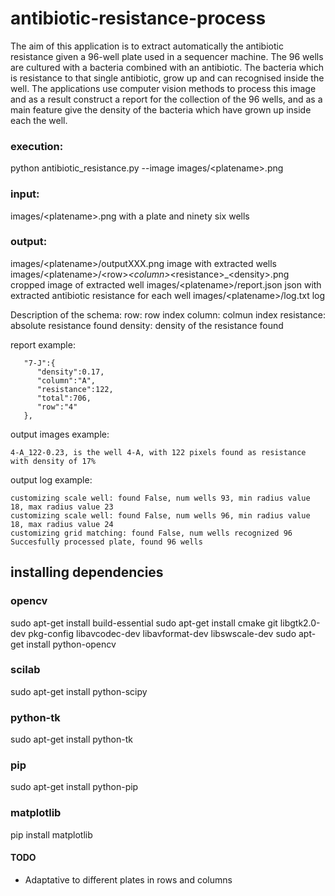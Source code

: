 # antibiotic-resistance-process

The aim of this application is to extract automatically the antibiotic resistance given a 96-well plate used in a sequencer machine. The 96 wells are cultured with a bacteria combined with an antibiotic. The bacteria which is resistance to that single antibiotic, grow up and can recognised inside the well. The applications use computer vision methods to process this image and as a result construct a report for the collection of the 96 wells, and as a main feature give the density of the bacteria which have grown up inside each the well.


### execution:
python antibiotic_resistance.py --image images/\<platename\>.png

### input:
images/\<platename\>.png with a plate and ninety six wells

### output:
images/\<platename\>/outputXXX.png image with extracted wells
images/\<platename\>/\<row\>_\<column\>_\<resistance\>_\<density\>.png cropped image of extracted well
images/\<platename\>/report.json json with extracted antibiotic resistance for each well
images/\<platename\>/log.txt log 

Description of the schema:
row: row index
column: colmun index
resistance: absolute resistance found
density: density of the resistance found

report example:
```
   "7-J":{  
      "density":0.17,
      "column":"A",
      "resistance":122,
      "total":706,
      "row":"4"
   },
```
output images example:
```  
4-A_122-0.23, is the well 4-A, with 122 pixels found as resistance with density of 17%
```
output log example:
```
customizing scale well: found False, num wells 93, min radius value 18, max radius value 23
customizing scale well: found False, num wells 96, min radius value 18, max radius value 24
customizing grid matching: found False, num wells recognized 96
Succesfully processed plate, found 96 wells
```

## installing dependencies
### opencv
sudo apt-get install build-essential
sudo apt-get install cmake git libgtk2.0-dev pkg-config libavcodec-dev libavformat-dev libswscale-dev
sudo apt-get install python-opencv

### scilab
sudo apt-get install python-scipy

### python-tk
sudo apt-get install python-tk

### pip
sudo apt-get install python-pip

### matplotlib
pip install matplotlib

#### TODO
* Adaptative to different plates in rows and columns 
